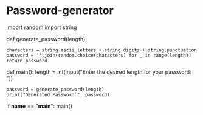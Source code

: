 # Password-generator
import random
import string

def generate_password(length):
    
    characters = string.ascii_letters + string.digits + string.punctuation
    password = ''.join(random.choice(characters) for _ in range(length))
    return password

def main():
    length = int(input("Enter the desired length for your password: "))
    
    password = generate_password(length)
    print("Generated Password:", password)

if __name__ == "__main__":
    main()
